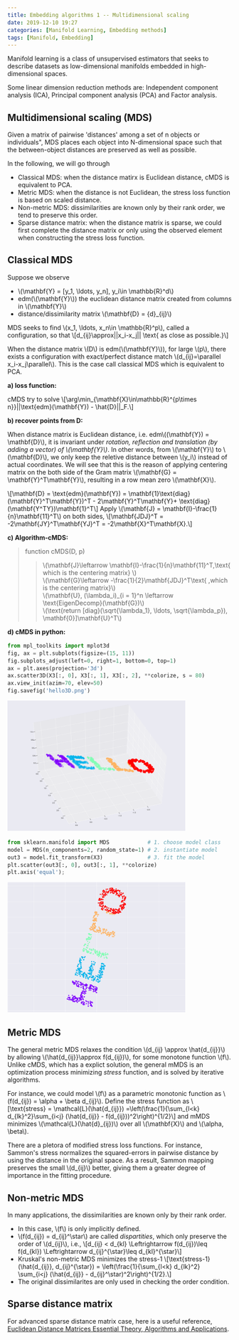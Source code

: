 ```yaml
---
title: Embedding algorithms 1 -- Multidimensional scaling
date: 2019-12-10 19:27
categories: [Manifold Learning, Embedding methods]
tags: [Manifold, Embedding]
---
```


Manifold learning is a class of unsupervised estimators that seeks to describe datasets as low-dimensional manifolds embedded in high-dimensional spaces. 

Some linear dimension reduction methods are: Independent component analysis (ICA), Principal component analysis (PCA)  and Factor analysis.

## Multidimensional scaling (MDS)
Given a matrix of pairwise 'distances' among a set of n objects or individuals", MDS places each object into N-dimensional space such that the between-object distances are preserved as well as possible.

In the following, we will go through 
- Classical MDS: when the distance matirx is Euclidean distance, cMDS is equivalent to PCA.
- Metric MDS: when the distance is not Euclidean, the stress loss function is based on scaled distance.
- Non-metric MDS: dissimilarities are known only by their rank order, we tend to preserve this order.
- Sparse distance matrix: when the distance matrix is sparse, we could first complete the distance matrix or only using the observed element when constructing the stress loss function.  

## Classical MDS

Suppose we observe
- \\(\mathbf{Y} = [y_1, \ldots, y_n], y_i\in \mathbb{R}^d\\)
- edm(\\(\mathbf{Y}\\)) the euclidean distance matrix created from columns in \\(\mathbf{Y}\\)
- distance/dissimilarity matrix \\(\mathbf{D} = \{d\}_{ij}\\)

MDS seeks to find \\(x_1, \ldots, x_n\in \mathbb{R}^p\\), called a configuration, so that
\\[d_{ij}\approx||x_i-x_j|| \text{ as close as possible.}\\]

When the distance matrix \\(D\\) is  edm(\\(\mathbf{Y}\\)), for large \\(p\\), there exists a configuration with exact/perfect distance match \\(d_{ij}=\parallel x_i-x_j\parallel\\). This is the case call classical MDS which is equivalent to PCA. 

**a) loss function:**

cMDS try to solve 
\\[\arg\min_{\mathbf{X}\in\mathbb{R}^{p\times n}}||\text{edm}(\mathbf{Y}) - \hat{D}||_F.\\]

**b) recover points from D:**

When distance matrix is Euclidean distance, i.e. edm\\((\mathbf{Y}) = \mathbf{D}\\), it is invariant under *rotation, reflection and translation (by adding a vector) of \\(\mathbf{Y}\\)*. In other words, from \\(\mathbf{Y}\\) to \\(\mathbf{D}\\), we only keep the reletive distance between \\(y_i\\) instead of actual coordinates. We will see that this is the reason of applying centering matrix on the both side of the Gram matrix \\(\mathbf{G} = \mathbf{Y}^T\mathbf{Y}\\), resulting in a row mean zero \\(\mathbf{X}\\).

\\[\mathbf{D} = \text{edm}(\mathbf{Y}) = \mathbf{1}\text{diag}(\mathbf{Y}^T\mathbf{Y})^T - 2\mathbf{Y}^T\mathbf{Y}+ \text{diag}(\mathbf{Y^TY})\mathbf{1}^T\\]
Apply \\(\mathbf{J} = \mathbf{I}-\frac{1}{n}\mathbf{11}^T\\) on both sides,
\\[\mathbf{JDJ}^T = -2\mathbf{JY}^T\mathbf{YJ}^T = -2\mathbf{X}^T\mathbf{X}.\\]



**c) Algorithm-cMDS:**
> function cMDS(D, p)
>> \\(\mathbf{J}\leftarrow \mathbf{I}-\frac{1}{n}\mathbf{11}^T,\text{ which is the centering matrix} \\)<br/> 
>> \\(\mathbf{G}\leftarrow -\frac{1}{2}\mathbf{JDJ}^T\text{ ,which is the centering matrix}\\)<br/>
>> \\(\mathbf{U}, (\lambda_i)_{i = 1}^n \leftarrow \text{EigenDecomp}(\mathbf{G})\\)<br/>
>> \\(\text{return [diag}(\sqrt{\lambda_1}, \ldots, \sqrt{\lambda_p}), \mathbf{0}]\mathbf{U}^T\\)<br/>

**d) cMDS in python:**

```python
from mpl_toolkits import mplot3d
fig, ax = plt.subplots(figsize=(15, 11))
fig.subplots_adjust(left=0, right=1, bottom=0, top=1)
ax = plt.axes(projection='3d')
ax.scatter3D(X3[:, 0], X3[:, 1], X3[:, 2], **colorize, s = 80)
ax.view_init(azim=70, elev=50)
fig.savefig('hello3D.png')
```
<img src="/assets/img/sample/hello3D.png" alt="hello3D" width="400" class="center"/>

```python
from sklearn.manifold import MDS            # 1. choose model class
model = MDS(n_components=2, random_state=1) # 2. instantiate model
out3 = model.fit_transform(X3)              # 3. fit the model
plt.scatter(out3[:, 0], out3[:, 1], **colorize)
plt.axis('equal');
```

<img src="/assets/img/sample/hello2D.png" alt="hello3D" width="400" class="center"/>

## Metric MDS

The general metric MDS relaxes the condition \\(d_{ij} \approx \hat{d_{ij}}\\) by allowing \\(\hat{d_{ij}}\approx f(d_{ij})\\), for some monotone function \\(f\\). Unlike cMDS, which has a explict solution, the general mMDS is an optimization process minimizing *stress* function, and is solved by iterative algorithms.

For instance, we could model \\(f\\) as a parametric monotonic function as \\(f(d_{ij}) = \alpha + \beta d_{ij}\\). Define the stress function as
\\[\text{stress} = \mathcal{L}(\hat{d_{ij}}) =\left(\frac{1}{\sum_{l<k} d_{lk}^2}\sum_{i<j} (\hat{d_{ij}} - f(d_{ij}))^2\right)^{1/2}\\]
and mMDS minimizes \\(\mathcal{L}(\hat{d}_{ij})\\) over all \\(\mathbf{X}\\) and \\(\alpha, \beta\\).

There are a pletora of modified stress loss functions. For instance, Sammon's stress normalizes the squared-errors in pairwise distance by using the distance in the original space. As a result, Sammon mapping preserves the small \\(d_{ij}\\) better, giving them a greater degree of importance in the fitting procedure.


## Non-metric MDS

In many applications, the dissimilarities are known only by their rank order.
- In this case, \\(f\\) is only implicitly defined.
- \\(f(d_{ij}) = d_{ij}^\star\\) are called *dispartities*, which only preserve the order of \\(d_{ij}\\), i.e., 
\\[d_{ij} < d_{kl} \Leftrightarrow f(d_{ij})\leq f(d_{kl}) \Leftrightarrow d_{ij}^{\star}\leq d_{kl}^{\star}\\]
- Kruskal's non-metric MDS minimizes the stress-1
\\[\text{stress-1}(\hat{d_{ij}}, d_{ij}^{\star}) = \left(\frac{1}{\sum_{l<k} d_{lk}^2} \sum_{i<j} (\hat{d_{ij}} - d_{ij}^\star)^2\right)^{1/2}.\\]
- The original dissimilarites are only used in checking the order condition.



## Sparse distance matrix
For advanced sparse distance matrix case, here is a useful reference, 
[Euclidean Distance Matrices Essential Theory, Algorithms and Applications](https://arxiv.org/abs/1502.07541).